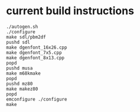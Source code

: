 # current build instructions

```
./autogen.sh
./configure
make sdl/pbm2df
pushd sdl
make dgenfont_16x26.cpp
make dgenfont_7x5.cpp
make dgenfont_8x13.cpp
popd
pushd musa
make m68kmake
popd
pushd mz80
make makez80
popd
emconfigure ./configure
make
```
